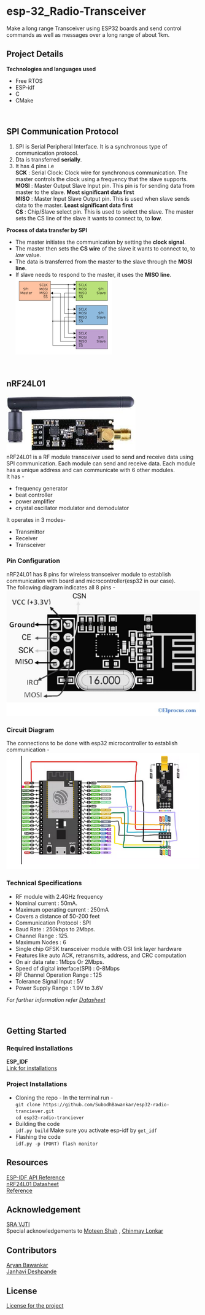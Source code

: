 # esp-32_Radio-Transceiver
Make a long range Transceiver using ESP32 boards and send control commands as well as messages over a long range of about 1km.

## Project Details
**Technologies and languages used**
- Free RTOS
- ESP-idf
- C
- CMake
<br>

## SPI Communication Protocol
1. SPI is Serial Peripheral Interface. It is a synchronous type of communication protocol.
2. Dta is transferred **serially**.
3. It has 4 pins i.e <br>
**SCK** : Serial Clock: Clock wire for synchronous communication. The master controls the clock using a frequency that the slave supports.<br>
**MOSI** : Master Output Slave Input pin. This pin is for sending data from master to the slave. **Most significant data first** <br>
**MISO** : Master Input Slave Output pin. This is used when slave sends data to the master. **Least significant data first** <br>
**CS** : Chip/Slave select pin. This is used to select the slave. The master sets the CS line of the slave it wants to connect to, to **low**.

**Process of data transfer by SPI**
- The master initiates the communication by setting the **clock signal**.
- The master then sets the **CS wire** of the slave it wants to connect to, to _low_ value.
- The data is transferred from the master to the slave through the **MOSI line**.
- If slave needs to respond to the master, it uses the **MISO line**. <br>
![SPI](Images/SPI.png)<br>

<br>

## nRF24L01
![nRF24L01 Sensor Module](Images/NRF24L01.png)<br>
nRF24L01 is a RF module transceiver used to send and receive data using SPI communication. Each module can send and receive data. Each module has a unique address and can communicate with 6 other modules.<br>
It has - 
- frequency generator
- beat controller
- power amplifier
- crystal oscillator modulator and demodulator<br>

It operates in 3 modes-

- Transmittor
- Receiver
- Transceiver

### Pin Configuration
nRF24L01 has 8 pins for wireless transceiver module to establish communication with board and microcontroller(esp32 in our case).<br>
The following diagram indicates all 8 pins - <br>
![Pin Configuration](Images/nrf_pin.png)<br>

### Circuit Diagram
The connections to be done with esp32 microcontroller to establish communication - <br>
![Circuit Diagram](Images/nrf_circuit.png)<br>

### Technical Specifications
- RF module with 2.4GHz frequency
- Nominal current : 50mA.
- Maximum operating current : 250mA
- Covers a distance of 50-200 feet
- Communication Protocol : SPI
- Baud Rate : 250kbps to 2Mbps.
- Channel Range : 125.
- Maximum Nodes : 6
- Single chip GFSK transceiver module with OSI link layer hardware
- Features like auto ACK, retransmits, address, and CRC computation
- On air data rate : 1Mbps Or 2Mbps.
- Speed of digital interface(SPI) : 0-8Mbps
- RF Channel Operation Range : 125
- Tolerance Signal Input : 5V
- Power Supply Range : 1.9V to 3.6V

_For further information refer [Datasheet](https://www.sparkfun.com/datasheets/Components/SMD/nRF24L01Pluss_Preliminary_Product_Specification_v1_0.pdf)_

<br>

## Getting Started 
### Required installations 
**ESP_IDF**<br>
[Link for installations](https://github.com/espressif/esp-idf.git)

### Project Installations 
- Cloning the repo - In the terminal run - <br>
  `git clone https://github.com/SubodhBawankar/esp32-radio-tranciever.git ` <br>
  `cd esp32-radio-tranciever`<br>
- Building the code <br>
`idf.py build` Make sure you activate esp-idf by `get_idf`<br>
- Flashing the code <br>
`idf.py -p (PORT) flash monitor`<br>

## Resources
[ESP-IDF API Reference](https://docs.espressif.com/projects/esp-idf/en/v4.2.4/esp32/api-reference/index.html)<br>
[nRF24L01 Datasheet](https://www.sparkfun.com/datasheets/Components/SMD/nRF24L01Pluss_Preliminary_Product_Specification_v1_0.pdf)<br>
[Reference](https://github.com/nopnop2002/esp-idf-mirf.git)

## Acknowledgement
[SRA VJTI](https://github.com/SRA-VJTI)<br>
Special acknowledgements to [Moteen Shah](https://github.com/Jamm02) , [Chinmay Lonkar](https://github.com/ChinmayLonkar)<br>

## Contributors
[Aryan Bawankar](https://github.com/SubodhBawankar)<br>
[Janhavi Deshpande](https://github.com/janhavi1803)

## License
[License for the project](https://github.com/SubodhBawankar/esp32-radio-tranciever/blob/main/LICENSE)
